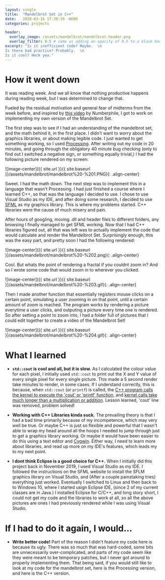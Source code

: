 ```yaml
---
layout: single
title:  "Mandelbrot Set in C++"
date:   2020-03-16 17:30:39 -0600
categories: projects

header:
  overlay_image: /assets/mandelbrot/mandelbrot-header.png
  overlay_filter: 0.5 # same as adding an opacity of 0.5 to a black background
excerpt: "Is it inefficient code? Maybe.  \n
Is there bad practice? Probably.  \n
Is it cool? Heck yea."
---
```


# How it went down

It was reading week. And we all know that nothing productive happens during reading week, but I was determined to change that.

Fueled by the residual motivation and general fear of midterms from the week before, and inspired by [this video](https://www.youtube.com/watch?v=NGMRB4O922I) by Numberphile, I got to work on implementing my own version of the Mandelbrot Set.

The first step was to see if I had an understanding of the mandelbrot set, and the math behind it, in the first place. I didn't want to worry about the graphics libraries, or about making legible code. I just wanted to get something working, so I used [Processing](https://processing.org/). After writing out my code in 20 minutes, and going through the obligatory 40 minute bug checking (only to find out I switched a negative sign, or something equally trivial,) I had the following picture rendered on my screen:

![image-center]({{ site.url }}{{ site.baseurl }}/assets/mandelbrot/mandelbrot%20-%201.PNG){: .align-center}

Sweet. I had the math down. The next step was to implement this in a language that wasn't Processing. I had just finished a course where I learned C++, so that was the language I decided to use. I chose to use Visual Studio as my IDE, and after doing some research, I decided to use [SFML](https://www.sfml-dev.org/) as my graphics library. This is where my problems started. C++ libraries were the cause of much misery and pain.

After hours of googling, moving .dll and header files to different folders, any browsing I finally managed to get SFML working. Now that I had C++ libraries figured out, all that was left was to actually implement the code that would calculate and render the Mandelbrot Set. Surprisingly enough, this was the easy part, and pretty soon I had the following rendered:

![image-center]({{ site.url }}{{ site.baseurl }}/assets/mandelbrot/mandelbrot%20-%202.png){: .align-center}

Cool. But whats the point of rendering a fractal if you couldnt zoom in? And so I wrote some code that would zoom in to wherever you clicked.

![image-center]({{ site.url }}{{ site.baseurl }}/assets/mandelbrot/mandelbrot%20-%203.gif){: .align-center}

Then I made another function that essentially registers mouse clicks on a certain point, simulating a user zooming in on that point, until a certain amount of zoom is reached. The program works by rendering a picture everytime a user clicks, and outputing a picture every time one is rendered. So after setting a point to zoom into, I had a folder full of pictures that I could edit together to create a video of the Mandelbrot Set!

![image-center]({{ site.url }}{{ site.baseurl }}/assets/mandelbrot/mandelbrot%20-%204.gif){: .align-center}

# What I learned

* **`std::cout` is cool and all, but it is slow.** As I calculated the colour value for each pixel, I initially used `std::cout` to print out the X and Y value of every single pixel for every single picture. This made a 5 second render take minutes to render, in some cases. If I understand correctly, this is because, when `std::cout` (or `printf`) is called, the [C++ program calls the kernel to execute the 'cout' or 'printf' function](https://stackoverflow.com/a/2443028), and [kernel calls take much longer than a multiplication or addition](http://ithare.com/infographics-operation-costs-in-cpu-clock-cycles/). Lesson learned, 'cout' line was removed, problem solved!

* **Working with C++ Libraries kinda suck.** The prevailing theory is that I had a bad time primarily because of my incompetence, which may very well be true. Or maybe C++ is just so flexible and powerful that I wasn't able to wrap my head around all the hoops I needed to jump through just to get a graphics library working. Or maybe it would have been easier to do this using a text editor and [Cygwin](https://www.cygwin.com/). Either way, I need to learn more about libraries, and read up more on my IDE's features, which leads my to my next point.

* **I dont think Eclipse is a good choice for C++.** When I initially did this project back in November 2019, I used Visual Studio as my IDE. I followed the instructions on the SFML website to install the SFLM graphics library on Visual Studio, and (After a couple painstaking tries) everything just worked. Eventually I switched to Linux and then back to to Windows 10, where I started usign Eclipse IDE, (since 2 of my current classes are in Java.) I installed Eclipse for C/C++, and long story short, I could not get my code and the libraries to work at all, so all the above pictures are ones I had previously rendered while I was using Visual Studio.

# If I had to do it again, I would...

* **Write better code!** Part of the reason I didn't feature my code here is because its ugly. There was so much that was hard-coded, some bits are unnecessarily over-complicated, and parts of my code seem like they were meant to be temporary patches, but I never got around to properly implementing them. That being said, if you would still like to look at my code for the mandelbrot set, here is the Processing version, and here is the C++ version.

